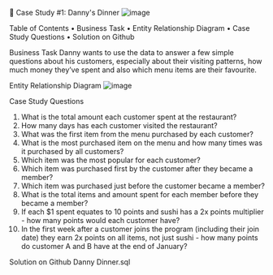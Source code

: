 🍜 Case Study #1: Danny's Dinner
![image](https://user-images.githubusercontent.com/126285330/223435399-e657b9ee-b988-46fd-b14d-a1e0b41987d7.png)

Table of Contents
•	Business Task
•	Entity Relationship Diagram
•	Case Study Questions
•	Solution on Github

Business Task
Danny wants to use the data to answer a few simple questions about his customers, especially about their visiting patterns, how much money they’ve spent and also which menu items are their favourite.

Entity Relationship Diagram
![image](https://user-images.githubusercontent.com/126285330/223435193-41599e43-5a30-4334-9e91-253009186ebd.png)

Case Study Questions
1.	What is the total amount each customer spent at the restaurant?
2.	How many days has each customer visited the restaurant?
3.	What was the first item from the menu purchased by each customer?
4.	What is the most purchased item on the menu and how many times was it purchased by all customers?
5.	Which item was the most popular for each customer?
6.	Which item was purchased first by the customer after they became a member?
7.	Which item was purchased just before the customer became a member?
8.	What is the total items and amount spent for each member before they became a member?
9.	If each $1 spent equates to 10 points and sushi has a 2x points multiplier - how many points would each customer have?
10.	In the first week after a customer joins the program (including their join date) they earn 2x points on all items, not just sushi - how many points do customer A and B have at the end of January?
 	           
Solution on Github
Danny Dinner.sql

